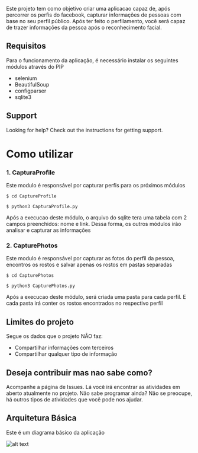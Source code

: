 Este projeto tem como objetivo criar uma aplicacao capaz de, após percorrer os perfis do facebook, capturar informações de pessoas com base no seu perfil público. Após ter feito o perfilamento, você será capaz de trazer informações da pessoa após o reconhecimento facial. 

## Requisitos
Para o funcionamento da aplicação, é necessário instalar os seguintes módulos através do PIP
- selenium
- BeautifulSoup
- configparser
- sqlite3

## Support
Looking for help? Check out the instructions for getting support.


# Como utilizar
### 1. CapturaProfile
Este modulo é responsável por capturar perfis para os próximos módulos

```console
$ cd CaptureProfile
```
```console
$ python3 CapturaProfile.py
```

Após a execucao deste módulo, o arquivo do sqlite tera uma tabela com 2 campos preenchidos: nome e link. Dessa forma, os outros módulos irão analisar e capturar as informações 


### 2. CapturePhotos
Este modulo é responsável por capturar as fotos do perfil da pessoa, encontros os rostos e salvar apenas os rostos em pastas separadas

```console
$ cd CapturePhotos
```
```console
$ python3 CapturePhotos.py
```

Após a execucao deste módulo, será criada uma pasta para cada perfil. E cada pasta irá conter os rostos encontrados no respectivo perfil


## Limites do projeto
Segue os dados que o projeto NÃO faz:
- Compartilhar informações com terceiros
- Compartilhar qualquer tipo de informação


## Deseja contribuir mas nao sabe como?

Acompanhe a página de Issues. Lá você irá encontrar as atividades em aberto atualmente no projeto. 
Não sabe programar ainda? Não se preocupe, há outros tipos de atividades que você pode nos ajudar. 


## Arquitetura Básica
Este é um diagrama básico da aplicação

![alt text](https://raw.githubusercontent.com/hugohfsouza/GodEye/main/Documentation/DiagramGodEye.png?raw=true)